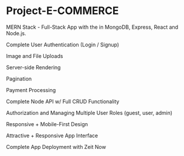 # Project-E-COMMERCE


MERN Stack - Full-Stack App with the in MongoDB, Express, React and Node.js. 


Complete User Authentication (Login / Signup)

Image and File Uploads

Server-side Rendering

Pagination

Payment Processing

Complete Node API w/ Full CRUD Functionality

Authorization and Managing Multiple User Roles (guest, user, admin)

Responsive + Mobile-First Design

Attractive + Responsive App Interface

Complete App Deployment with Zeit Now



